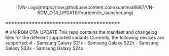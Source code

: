 <p align="center">
![VN-Logo](https://raw.githubusercontent.com/xuanhoa8687/VN-ROM_OTA_UPDATE/fourteen/ic_launcher.png)

=======================================
</p>
# VN-ROM OTA_UPDATE
This repo contains the manifest and changelog files for the different supported variants
Currently, the following devices are supported:
#
- Samsung Galaxy S21x
- Samsung Galaxy S22x
- Samsung Galaxy S23x
- Samsung Galaxy S24x

